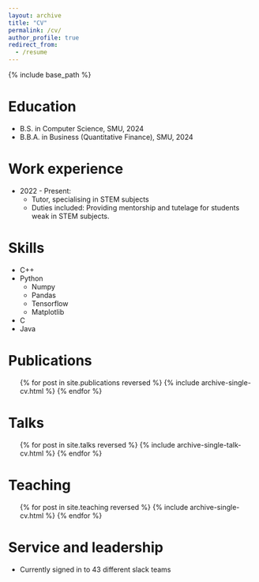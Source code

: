 ```yaml
---
layout: archive
title: "CV"
permalink: /cv/
author_profile: true
redirect_from:
  - /resume
---
```


{% include base_path %}

Education
======
* B.S. in Computer Science, SMU, 2024
* B.B.A. in Business (Quantitative Finance), SMU, 2024

Work experience
======

* 2022 - Present: 
  * Tutor, specialising in STEM subjects
  * Duties included: Providing mentorship and tutelage for students weak in STEM subjects.
  
Skills
======
* C++
* Python
  * Numpy
  * Pandas
  * Tensorflow
  * Matplotlib
* C
* Java

Publications
======
  <ul>{% for post in site.publications reversed %}
    {% include archive-single-cv.html %}
  {% endfor %}</ul>
  
Talks
======
  <ul>{% for post in site.talks reversed %}
    {% include archive-single-talk-cv.html  %}
  {% endfor %}</ul>
  
Teaching
======
  <ul>{% for post in site.teaching reversed %}
    {% include archive-single-cv.html %}
  {% endfor %}</ul>
  
Service and leadership
======
* Currently signed in to 43 different slack teams

